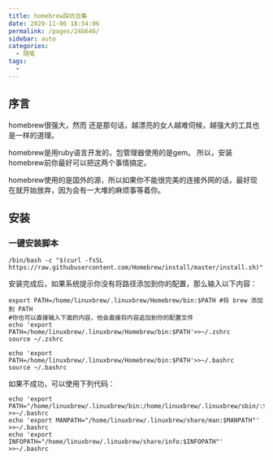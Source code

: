 ```yaml
---
title: homebrew踩坑合集
date: 2020-11-06 18:54:06
permalink: /pages/24b646/
sidebar: auto
categories:
  - 随笔
tags:
  - 
---
```

## 序言
homebrew很强大，然而 还是那句话，越漂亮的女人越难伺候，越强大的工具也是一样的道理。

homebrew是用ruby语言开发的，包管理器使用的是gem。
所以，安装homebrew前你最好可以把这两个事情搞定。

homebrew使用的是国外的源，所以如果你不能很完美的连接外网的话，最好现在就开始放弃，因为会有一大堆的麻烦事等着你。

## 安装

### 一键安装脚本

```shell
/bin/bash -c "$(curl -fsSL https://raw.githubusercontent.com/Homebrew/install/master/install.sh)"
```
安装完成后，如果系统提示你没有将路径添加到你的配置，那么输入以下内容：
```shell
export PATH=/home/linuxbrew/.linuxbrew/Homebrew/bin:$PATH #将 brew 添加到 PATH
#你也可以直接输入下面的内容，他会直接将内容追加到你的配置文件
echo 'export PATH=/home/linuxbrew/.linuxbrew/Homebrew/bin:$PATH'>>~/.zshrc
source ~/.zshrc

echo 'export PATH=/home/linuxbrew/.linuxbrew/Homebrew/bin:$PATH'>>~/.bashrc
source ~/.bashrc
```

如果不成功，可以使用下列代码：
```shell
echo 'export PATH="/home/linuxbrew/.linuxbrew/bin:/home/linuxbrew/.linuxbrew/sbin/:$PATH"' >>~/.bashrc
echo 'export MANPATH="/home/linuxbrew/.linuxbrew/share/man:$MANPATH"' >>~/.bashrc
echo 'export INFOPATH="/home/linuxbrew/.linuxbrew/share/info:$INFOPATH"' >>~/.bashrc
```